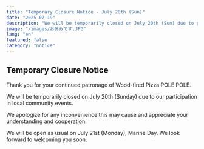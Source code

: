 ```yaml
---
title: "Temporary Closure Notice - July 20th (Sun)"
date: "2025-07-19"
description: "We will be temporarily closed on July 20th (Sun) due to participation in local community events."
image: "/images/お休みです.JPG"
lang: "en"
featured: false
category: "notice"
---
```


## Temporary Closure Notice

Thank you for your continued patronage of Wood-fired Pizza POLE POLE.

We will be temporarily closed on July 20th (Sunday) due to our participation in local community events.

We apologize for any inconvenience this may cause and appreciate your understanding and cooperation.

We will be open as usual on July 21st (Monday), Marine Day.
We look forward to welcoming you soon.
